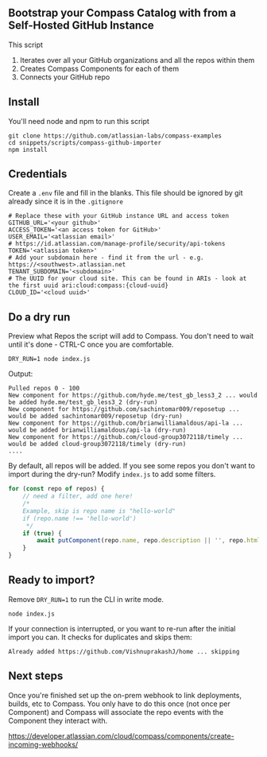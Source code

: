 ## Bootstrap your Compass Catalog with from a Self-Hosted GitHub Instance

This script
1. Iterates over all your GitHub organizations and all the repos within them
2. Creates Compass Components for each of them
3. Connects your GitHub repo


## Install

You'll need node and npm to run this script

```
git clone https://github.com/atlassian-labs/compass-examples
cd snippets/scripts/compass-github-importer
npm install
```

## Credentials
Create a `.env` file and fill in the blanks. This file should be ignored by git already since it is in the `.gitignore`
```
# Replace these with your GitHub instance URL and access token
GITHUB_URL='<your github>'
ACCESS_TOKEN='<an access token for GitHub>'
USER_EMAIL='<atlassian email>'
# https://id.atlassian.com/manage-profile/security/api-tokens
TOKEN='<atlassian token>'
# Add your subdomain here - find it from the url - e.g. https://<southwest>.atlassian.net
TENANT_SUBDOMAIN='<subdomain>'
# The UUID for your cloud site. This can be found in ARIs - look at the first uuid ari:cloud:compass:{cloud-uuid}
CLOUD_ID='<cloud uuid>'
```
## Do a dry run
Preview what Repos the script will add to Compass. You don't need to wait until it's done - CTRL-C once you are comfortable.
```
DRY_RUN=1 node index.js
```

Output:
```
Pulled repos 0 - 100
New component for https://github.com/hyde.me/test_gb_less3_2 ... would be added hyde.me/test_gb_less3_2 (dry-run)
New component for https://github.com/sachintomar009/reposetup ... would be added sachintomar009/reposetup (dry-run)
New component for https://github.com/brianwilliamaldous/api-la ... would be added brianwilliamaldous/api-la (dry-run)
New component for https://github.com/cloud-group3072118/timely ... would be added cloud-group3072118/timely (dry-run)
....

```


By default, all repos will be added. If you see some repos you don't want to import during the dry-run? Modify `index.js` to add some filters.

```javascript
for (const repo of repos) {
    // need a filter, add one here!
    /*
    Example, skip is repo name is "hello-world"
    if (repo.name !== 'hello-world')
     */
    if (true) {
        await putComponent(repo.name, repo.description || '', repo.html_url)
    }
}
```

## Ready to import?
Remove `DRY_RUN=1` to run the CLI in write mode.
```
node index.js
```

If your connection is interrupted, or you want to re-run after the initial import you can. It checks for duplicates and skips them:

```
Already added https://github.com/VishnuprakashJ/home ... skipping
```

## Next steps

Once you're finished set up the on-prem webhook to link deployments, builds, etc to Compass. You only have to do this once (not once per Component) and Compass will associate the repo events with the Component they interact with.

https://developer.atlassian.com/cloud/compass/components/create-incoming-webhooks/